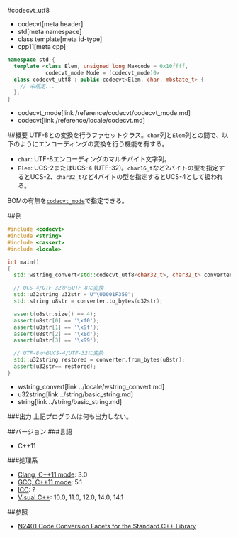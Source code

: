 #codecvt_utf8
* codecvt[meta header]
* std[meta namespace]
* class template[meta id-type]
* cpp11[meta cpp]

```cpp
namespace std {
  template <class Elem, unsigned long Maxcode = 0x10ffff,
            codecvt_mode Mode = (codecvt_mode)0>
  class codecvt_utf8 : public codecvt<Elem, char, mbstate_t> {
    // 未規定...
  };
}
```
* codecvt_mode[link /reference/codecvt/codecvt_mode.md]
* codecvt[link /reference/locale/codecvt.md]

##概要
UTF-8との変換を行うファセットクラス。`char`列と`Elem`列との間で、以下のようにエンコーディングの変換を行う機能を有する。

- `char`: UTF-8エンコーディングのマルチバイト文字列。
- `Elem`: UCS-2またはUCS-4 (UTF-32)。`char16_t`など2バイトの型を指定するとUCS-2、`char32_t`など4バイトの型を指定するとUCS-4として扱われる。

BOMの有無を[`codecvt_mode`](codecvt_mode.md)で指定できる。

##例
```cpp
#include <codecvt>
#include <string>
#include <cassert>
#include <locale>

int main()
{
  std::wstring_convert<std::codecvt_utf8<char32_t>, char32_t> converter;

  // UCS-4/UTF-32からUTF-8に変換
  std::u32string u32str = U"\U0001F359";
  std::string u8str = converter.to_bytes(u32str);

  assert(u8str.size() == 4);
  assert(u8str[0] == '\xf0');
  assert(u8str[1] == '\x9f');
  assert(u8str[2] == '\x8d');
  assert(u8str[3] == '\x99');

  // UTF-8からUCS-4/UTF-32に変換
  std::u32string restored = converter.from_bytes(u8str);
  assert(u32str== restored);
}
```
* wstring_convert[link ../locale/wstring_convert.md]
* u32string[link ../string/basic_string.md]
* string[link ../string/basic_string.md]


###出力
上記プログラムは何も出力しない。


##バージョン
###言語
- C++11

###処理系
- [Clang, C++11 mode](/implementation.md#clang): 3.0
- [GCC, C++11 mode](/implementation.md#gcc): 5.1
- [ICC](/implementation.md#icc): ?
- [Visual C++](/implementation.md#visual_cpp): 10.0, 11.0, 12.0, 14.0, 14.1

##参照
- [N2401 Code Conversion Facets for the Standard C++ Library](http://www.open-std.org/jtc1/sc22/wg21/docs/papers/2007/n2401.htm)

